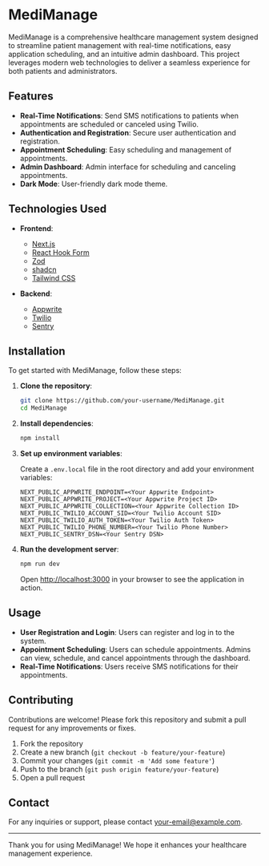 # MediManage

MediManage is a comprehensive healthcare management system designed to streamline patient management with real-time notifications, easy application scheduling, and an intuitive admin dashboard. This project leverages modern web technologies to deliver a seamless experience for both patients and administrators.

## Features

- **Real-Time Notifications**: Send SMS notifications to patients when appointments are scheduled or canceled using Twilio.
- **Authentication and Registration**: Secure user authentication and registration.
- **Appointment Scheduling**: Easy scheduling and management of appointments.
- **Admin Dashboard**: Admin interface for scheduling and canceling appointments.
- **Dark Mode**: User-friendly dark mode theme.

## Technologies Used

- **Frontend**:
  - [Next.js](https://nextjs.org/)
  - [React Hook Form](https://react-hook-form.com/)
  - [Zod](https://zod.dev/)
  - [shadcn](https://shadcn.dev/)
  - [Tailwind CSS](https://tailwindcss.com/)

- **Backend**:
  - [Appwrite](https://appwrite.io/)
  - [Twilio](https://www.twilio.com/)
  - [Sentry](https://sentry.io/)

## Installation

To get started with MediManage, follow these steps:

1. **Clone the repository**:

    ```bash
    git clone https://github.com/your-username/MediManage.git
    cd MediManage
    ```

2. **Install dependencies**:

    ```bash
    npm install
    ```

3. **Set up environment variables**:

    Create a `.env.local` file in the root directory and add your environment variables:

    ```env
    NEXT_PUBLIC_APPWRITE_ENDPOINT=<Your Appwrite Endpoint>
    NEXT_PUBLIC_APPWRITE_PROJECT=<Your Appwrite Project ID>
    NEXT_PUBLIC_APPWRITE_COLLECTION=<Your Appwrite Collection ID>
    NEXT_PUBLIC_TWILIO_ACCOUNT_SID=<Your Twilio Account SID>
    NEXT_PUBLIC_TWILIO_AUTH_TOKEN=<Your Twilio Auth Token>
    NEXT_PUBLIC_TWILIO_PHONE_NUMBER=<Your Twilio Phone Number>
    NEXT_PUBLIC_SENTRY_DSN=<Your Sentry DSN>
    ```

4. **Run the development server**:

    ```bash
    npm run dev
    ```

    Open [http://localhost:3000](http://localhost:3000) in your browser to see the application in action.

## Usage

- **User Registration and Login**: Users can register and log in to the system.
- **Appointment Scheduling**: Users can schedule appointments. Admins can view, schedule, and cancel appointments through the dashboard.
- **Real-Time Notifications**: Users receive SMS notifications for their appointments.

## Contributing

Contributions are welcome! Please fork this repository and submit a pull request for any improvements or fixes.

1. Fork the repository
2. Create a new branch (`git checkout -b feature/your-feature`)
3. Commit your changes (`git commit -m 'Add some feature'`)
4. Push to the branch (`git push origin feature/your-feature`)
5. Open a pull request

## Contact

For any inquiries or support, please contact [your-email@example.com](mailto:uk351675@gmail.com).

---

Thank you for using MediManage! We hope it enhances your healthcare management experience.
